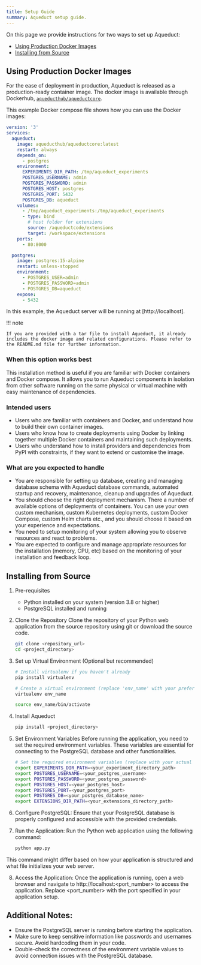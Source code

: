 ```yaml
---
title: Setup Guide
summary: Aqueduct setup guide.
---
```


On this page we provide instructions for two ways to set up Aqueduct:
- [Using Production Docker Images](#using-production-docker-images)  
- [Installing from Source](#installing-from-source)  

## Using Production Docker Images
For the ease of deployment in production, Aqueduct is released as a production-ready container image. The docker image is available through Dockerhub, [`aqueducthub/aqueductcore`](https://hub.docker.com/r/aqueducthub/aqueductcore).

This example Docker compose file shows how you can use the Docker images:

```yaml
version: '3'
services:
  aqueduct:
    image: aqueducthub/aqueductcore:latest
    restart: always
    depends_on:
      - postgres
    environment:
      EXPERIMENTS_DIR_PATH: /tmp/aqueduct_experiments
      POSTGRES_USERNAME: admin
      POSTGRES_PASSWORD: admin
      POSTGRES_HOST: postgres
      POSTGRES_PORT: 5432
      POSTGRES_DB: aqueduct
    volumes:
      - /tmp/aqueduct_experiments:/tmp/aqueduct_experiments
      - type: bind
        # host folder for extensions
        source: /aqueductcode/extensions
        target: /workspace/extensions
    ports:
      - 80:8000

  postgres:
    image: postgres:15-alpine
    restart: unless-stopped
    environment:
      - POSTGRES_USER=admin
      - POSTGRES_PASSWORD=admin
      - POSTGRES_DB=aqueduct
    expose:
      - 5432

```

In this example, the Aqueduct server will be running at [http://localhost]. 

!!! note
    
    If you are provided with a tar file to install Aqueduct, it already includes the docker image and related configurations. Please refer to the README.md file for further information.

### When this option works best

This installation method is useful if you are familiar with Docker containers and Docker compose. It allows you to run Aqueduct components in isolation from other software running on the same physical or virtual machine with easy maintenance of dependencies.

### Intended users

- Users who are familiar with containers and Docker, and understand how to build their own container images.
- Users who know how to create deployments using Docker by linking together multiple Docker containers and maintaining such deployments.
- Users who understand how to install providers and dependencies from PyPI with constraints, if they want to extend or customise the image.

### What are you expected to handle

- You are responsible for setting up database, creating and managing database schema with Aqueduct database commands, automated startup and recovery, maintenance, cleanup and upgrades of Aqueduct.
- You should choose the right deployment mechanism. There a number of available options of deployments of containers. You can use your own custom mechanism, custom Kubernetes deployments, custom Docker Compose, custom Helm charts etc., and you should choose it based on your experience and expectations.
- You need to setup monitoring of your system allowing you to observe resources and react to problems.
- You are expected to configure and manage appropriate resources for the installation (memory, CPU, etc) based on the monitoring of your installation and feedback loop.

## Installing from Source

1. Pre-requisites
    - Python installed on your system (version 3.8 or higher)
    - PostgreSQL installed and running
2. Clone the Repository
Clone the repository of your Python web application from the source repository using git or download the source code.

    ```sh
    git clone <repository_url>
    cd <project_directory>
    ```

3. Set up Virtual Environment (Optional but recommended)

    ```sh
    # Install virtualenv if you haven't already
    pip install virtualenv

    # Create a virtual environment (replace 'env_name' with your preferred name)
    virtualenv env_name

    source env_name/bin/activate
    ```

4. Install Aqueduct
    ```sh
    pip install <project_directory>
    ```

5. Set Environment Variables
Before running the application, you need to set the required environment variables. These variables are essential for connecting to the PostgreSQL database and other functionalities.

    ```sh
    # Set the required environment variables (replace with your actual values)
    export EXPERIMENTS_DIR_PATH=<your_experiment_directory_path>
    export POSTGRES_USERNAME=<your_postgres_username>
    export POSTGRES_PASSWORD=<your_postgres_password>
    export POSTGRES_HOST=<your_postgres_host>
    export POSTGRES_PORT=<your_postgres_port>
    export POSTGRES_DB=<your_postgres_database_name>
    export EXTENSIONS_DIR_PATH=<your_extensions_directory_path>
    ```

6. Configure PostgreSQL: Ensure that your PostgreSQL database is properly configured and accessible with the provided credentials.

7. Run the Application: Run the Python web application using the following command:
    ```sh
    python app.py
    ```
This command might differ based on how your application is structured and what file initializes your web server.

8. Access the Application: Once the application is running, open a web browser and navigate to http://localhost:<port_number> to access the application. Replace <port_number> with the port specified in your application setup.

## Additional Notes:
- Ensure the PostgreSQL server is running before starting the application.
- Make sure to keep sensitive information like passwords and usernames secure. Avoid hardcoding them in your code.
- Double-check the correctness of the environment variable values to avoid connection issues with the PostgreSQL database.
